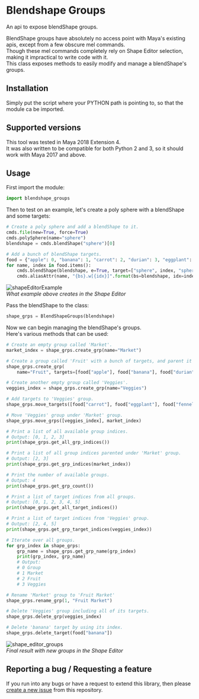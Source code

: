 # Blendshape Groups

An api to expose blendShape groups.

BlendShape groups have absolutely no access point with Maya's existing apis, except from a few obscure mel commands.<br>
Though these mel commands completely rely on Shape Editor selection, making it impractical to write code with it.<br>
This class exposes methods to easily modify and manage a blendShape's groups.

## Installation

Simply put the script where your PYTHON path is pointing to, so that the module ca be imported.

## Supported versions

This tool was tested in Maya 2018 Extension 4.<br>
It was also written to be compatible for both Python 2 and 3, so it should work with Maya 2017 and above.

## Usage

First import the module:<br>
```python
import blendshape_groups
```

Then to test on an example, let's create a poly sphere with a blendShape and some targets:

```python
# Create a poly sphere and add a blendShape to it.
cmds.file(new=True, force=True)
cmds.polySphere(name="sphere")
blendshape = cmds.blendShape("sphere")[0]

# Add a bunch of blendShape targets.
food = {"apple": 0, "banana": 1, "carrot": 2, "durian": 3, "eggplant": 4, "fennel": 5}
for name, index in food.items():
    cmds.blendShape(blendshape, e=True, target=["sphere", index, "sphere", 1])
    cmds.aliasAttr(name, "{bs}.w[{idx}]".format(bs=blendshape, idx=index))
```

![shapeEditorExample](https://user-images.githubusercontent.com/14979497/140651021-e3c43cdc-456a-49cf-b13c-9a1e41aa3f1c.jpg)<br>
_What example above creates in the Shape Editor_

Pass the blendShape to the class:
```python
shape_grps = BlendShapeGroups(blendshape)
```

Now we can begin managing the blendShape's groups.<br>
Here's various methods that can be used:

```python
# Create an empty group called 'Market'.
market_index = shape_grps.create_grp(name="Market")

# Create a group called 'Fruit' with a bunch of targets, and parent it under 'Market' group.
shape_grps.create_grp(
    name="Fruit", targets=[food["apple"], food["banana"], food["durian"]], parent_grp_index=market_index)

# Create another empty group called 'Veggies'.
veggies_index = shape_grps.create_grp(name="Veggies")

# Add targets to 'Veggies' group.
shape_grps.move_targets([food["carrot"], food["eggplant"], food["fennel"]], veggies_index)

# Move 'Veggies' group under 'Market' group.
shape_grps.move_grps([veggies_index], market_index)

# Print a list of all available group indices.
# Output: [0, 1, 2, 3]
print(shape_grps.get_all_grp_indices())

# Print a list of all group indices parented under 'Market' group.
# Output: [2, 3]
print(shape_grps.get_grp_indices(market_index))

# Print the number of available groups.
# Output: 4
print(shape_grps.get_grp_count())

# Print a list of target indices from all groups.
# Output: [0, 1, 2, 3, 4, 5]
print(shape_grps.get_all_target_indices())

# Print a list of target indices from 'Veggies' group.
# Output: [2, 4, 5]
print(shape_grps.get_grp_target_indices(veggies_index))

# Iterate over all groups.
for grp_index in shape_grps:
    grp_name = shape_grps.get_grp_name(grp_index)
    print(grp_index, grp_name)
    # Output:
    # 0 Group
    # 1 Market
    # 2 Fruit
    # 3 Veggies

# Rename 'Market' group to 'Fruit Market'
shape_grps.rename_grp(1, "Fruit Market")

# Delete 'Veggies' group including all of its targets.
shape_grps.delete_grp(veggies_index)

# Delete 'banana' target by using its index.
shape_grps.delete_target(food["banana"])
```

![shape_editor_groups](https://user-images.githubusercontent.com/14979497/140651117-ab24826c-96a9-4cf4-a34a-a7e84f1fa0e4.jpg)<br>
_Final result with new groups in the Shape Editor_

## Reporting a bug / Requesting a feature

If you run into any bugs or have a request to extend this library, then please <a href='https://github.com/theRussetPotato/blendshape-groups/issues'>create a new issue</a> from this repository.
